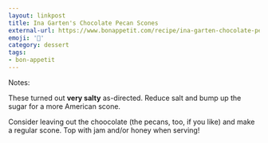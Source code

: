 ```yaml
---
layout: linkpost
title: Ina Garten's Chocolate Pecan Scones
external-url: https://www.bonappetit.com/recipe/ina-garten-chocolate-pecan-scones
emoji: '🥐'
category: dessert
tags:
- bon-appetit
---
```


Notes:

These turned out **very salty** as-directed. Reduce salt and bump up the sugar for a more American scone.

Consider leaving out the choocolate (the pecans, too, if you like) and make a regular scone. Top with jam and/or honey when serving!
